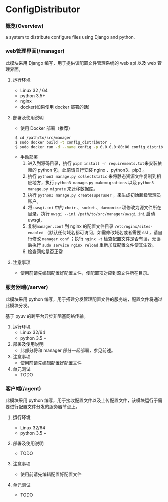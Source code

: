 # ConfigDistributor
### 概览(Overview)

a system to distribute configure files using Django and python.

### web管理界面(/manager)

此模块采用 Django 编写，用于提供该配置文件管理系统的 web api 以及 web 管理界面。

1. 运行环境
   * Linux 32 / 64
   * python 3.5+
   * nginx
   * docker(如果使用 docker 部署的话)
2. 部署及使用说明
   * 使用 Docker 部署（推荐）
   ```bash
    $ cd /path/to/src/manager
    $ sudo docker build -t config_distributor .
    $ sudo docker run -d --name config -p 0.0.0.0:80:80 config_distributor
   ```
   * 手动部署
       1. 进入到源码目录，执行 `pip3 install -r requirements.txt`来安装依赖的 python 包，此前请自行安装 nginx 、python3、pip3 。
       2. 执行 `python3 manage.py collectstatic` 来将静态资源文件复制到相应地方，执行 `python3 manage.py makemigrations` 以及 `python3 manage.py migrate` 来迁移数据库。
       3. 执行 `python3 manage.py createsuperuser` ，来生成初始超级管理员账户。
       4. 将 `uwsgi.ini` 中的 `chdir` 、`socket` 、`daemonize` 项修改为源文件所在目录，执行 `uwsgi --ini /path/to/src/manager/uwsgi.ini` 启动uwsgi，
       5. 复制`manager.conf` 到 nginx 的配置文件目录 `/etc/nginx/sites-enabled` （默认任何域名都可访问，如需修改域名或者需要 ssl ，请自行修改 `manager.conf` ；执行 `nginx -t` 检查配置文件是否有误，无误后执行 `sudo service nginx reload` 重新加载配置文件使其生效。
       6. 检查网站是否正常
3. 注意事项

   * 使用前请先编辑配置好配置文件，使配置项对应到源文件所在目录。

### 服务器端(/server)

此模块采用 python 编写，用于搭建分发管理配置文件的服务端，配置文件将通过此模块分发。

基于 pyuv 的跨平台异步非阻塞网络传输。

1. 运行环境
   - Linux 32/64
   - python 3.5 +
2. 部署及使用说明
   * 此部分将和 manager 部分一起部署，参见前述。
3. 注意事项
   - 使用前请先编辑配置好配置文件
4. 单元测试
   - TODO

### 客户端(/agent)

此模块采用 python 编写，用于接收配置文件以及上传配置文件，该模块运行于需要进行配置文件分发的服务器节点上。

1. 运行环境
   - Linux 32/64
   - python 3.5 +
2. 部署及使用说明
   - TODO

3. 注意事项
   - 使用前请先编辑配置好配置文件
4. 单元测试
   - TODO
